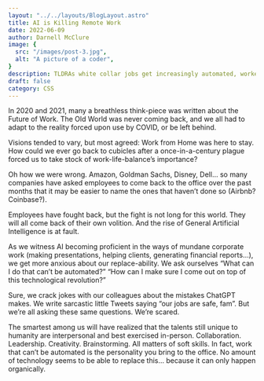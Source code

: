 ```yaml
---
layout: "../../layouts/BlogLayout.astro"
title: AI is Killing Remote Work
date: 2022-06-09
author: Darnell McClure
image: {
  src: "/images/post-3.jpg",
  alt: "A picture of a coder",
}
description: TLDRAs white collar jobs get increasingly automated, workers will willingly go back to the office. Instead of thriving for work-life balance, we can use AI and automation to make the ‘Work-Life Integration’ concept come to life.use it here.
draft: false
category: CSS
---
```


In 2020 and 2021, many a breathless think-piece was written about the Future of Work. The Old World was never coming back, and we all had to adapt to the reality forced upon use by COVID, or be left behind.

Visions tended to vary, but most agreed: Work from Home was here to stay. How could we ever go back to cubicles after a once-in-a-century plague forced us to take stock of work-life-balance’s importance? 

Oh how we were wrong. Amazon, Goldman Sachs, Disney, Dell… so many companies have asked employees to come back to the office over the past months that it may be easier to name the ones that haven’t done so (Airbnb? Coinbase?).

Employees have fought back, but the fight is not long for this world. They will all come back of their own volition. And the rise of General Artificial Intelligence is at fault.

As we witness AI becoming proficient in the ways of mundane corporate work (making presentations, helping clients, generating financial reports…), we get more anxious about our replace-ability. We ask ourselves “What can I do that can’t be automated?” “How can I make sure I come out on top of this technological revolution?”

Sure, we crack jokes with our colleagues about the mistakes ChatGPT makes. We write sarcastic little Tweets saying “our jobs are safe, fam”. But we’re all asking these same questions. We’re scared. 

The smartest among us will have realized that the talents still unique to humanity are interpersonal and best exercised in-person. Collaboration. Leadership. Creativity. Brainstorming. All matters of soft skills. In fact, work that can’t be automated is the personality you bring to the office. No amount of technology seems to be able to replace this… because it can only happen organically.  
